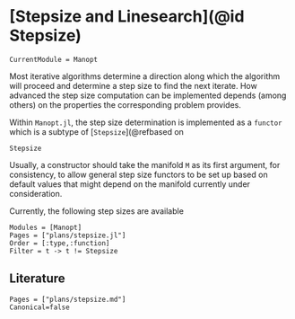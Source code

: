 # [Stepsize and Linesearch](@id Stepsize)

```@meta
CurrentModule = Manopt
```

Most iterative algorithms determine a direction along which the algorithm will proceed and
determine a step size to find the next iterate. How advanced the step size computation can be implemented depends (among others) on the properties the corresponding problem provides.

Within `Manopt.jl`, the step size determination is implemented as a `functor` which is a subtype of [`Stepsize`](@refbased on

```@docs
Stepsize
```

Usually, a constructor should take the manifold `M` as its first argument, for consistency,
to allow general step size functors to be set up based on default values that might depend
on the manifold currently under consideration.

Currently, the following step sizes are available

```@autodocs
Modules = [Manopt]
Pages = ["plans/stepsize.jl"]
Order = [:type,:function]
Filter = t -> t != Stepsize
```

## Literature

```@bibliography
Pages = ["plans/stepsize.md"]
Canonical=false
```